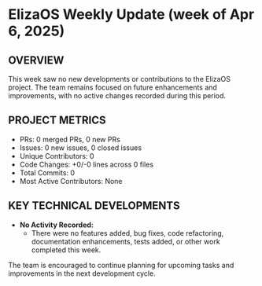 # ElizaOS Weekly Update (week of Apr 6, 2025)

## OVERVIEW 
This week saw no new developments or contributions to the ElizaOS project. The team remains focused on future enhancements and improvements, with no active changes recorded during this period.

## PROJECT METRICS
- PRs: 0 merged PRs, 0 new PRs
- Issues: 0 new issues, 0 closed issues
- Unique Contributors: 0
- Code Changes: +0/-0 lines across 0 files
- Total Commits: 0
- Most Active Contributors: None

## KEY TECHNICAL DEVELOPMENTS
- **No Activity Recorded:** 
  - There were no features added, bug fixes, code refactoring, documentation enhancements, tests added, or other work completed this week. 

The team is encouraged to continue planning for upcoming tasks and improvements in the next development cycle.